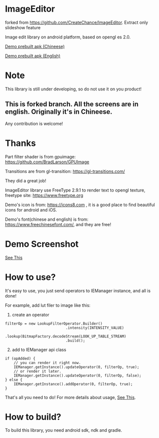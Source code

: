 # ImageEditor

forked from https://github.com/CreateChance/ImageEditor. Extract only slideshow feature

Image edit library on android platform, based on opengl es 2.0.

[Demo prebuilt apk (Chineese)](https://github.com/CreateChance/ImageEditor/raw/master/bin/ImageEditorDemoChineese.apk)

[Demo prebuilt apk (English)](https://github.com/CreateChance/ImageEditor/raw/master/bin/ImageEditorDemoEnglish.apk)

# Note
This library is still under developing, so do not use it on you product! 
## This is forked branch. All the screens are in english. Originally it's in Chineese.

Any contribution is welcome!
# Thanks
Part filter shader is from gpuimage: https://github.com/BradLarson/GPUImage

Transitions are from gl-transition: https://gl-transitions.com/

They did a great job!

ImageEditor library use FreeType 2.9.1 to render text to opengl texture, freetype site: https://www.freetype.org

Demo's icon is from: https://icons8.com , it is a good place to find beautiful icons for android and iOS.

Demo's font(chinese and english) is from: https://www.freechinesefont.com/, and they are free!

# Demo Screenshot

[See This](https://github.com/CreateChance/ImageEditor/wiki/ScreenShot)

# How to use?
It's easy to use, you just send operators to IEManager instance, and all is done!

For example, add lut filer to image like this:
1. create an operator
```
filterOp = new LookupFilterOperator.Builder()
                            .intensity(INTENSITY_VALUE)
                            .lookup(BitmapFactory.decodeStream(LOOK_UP_TABLE_STREAM)
                            .build();
```
2. add to IEManager api class
```
if (opAdded) {
    // you can render it right now.
    IEManager.getInstance().updateOperator(0, filterOp, true);
    // or render it later.
    IEManager.getInstance().updateOperator(0, filterOp, false);
} else {
    IEManager.getInstance().addOperator(0, filterOp, true);
}
```
That's all you need to do!
For more details about usage, [See This](https://github.com/CreateChance/ImageEditor/wiki/Helper).
# How to build?
To build this library, you need android sdk, ndk and gradle.

